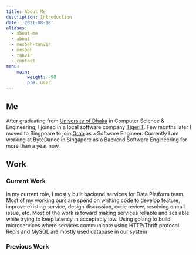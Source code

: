 ```yaml
---
title: About Me
description: Introduction
date: '2021-08-18'
aliases:
  - about-me
  - about
  - mesbah-tanvir
  - mesbah
  - tanvir
  - contact
menu:
    main: 
        weight: -90
        pre: user
---
```

## Me


After graduating from [University of Dhaka](https://www.du.ac.bd/) in Computer Science & Engineering, I joined in a local software company [TigerIT](https://www.tigerit.com/). Few months later I moved to Singpoare to join  [Grab](https://www.grab.com/sg/) as a Software Engineer. Currently I am working at ByteDance in Singapore as a Backend Software Engineering for more than a year now. 

## Work
### Current Work
In my current role, I mostly built backend services for Data Platform team. Most of my working ours are spend on writting code to develop feature, improve existing service, design discussion, code review, resolving oncall issue, etc. Most of the work is toward making services reliable and scalable while trying to keep latency in acceptably low. Using golang to build microservices where services communicate using HTTP/Thrift protocol. Redis and MySQL are mostly used database in our system 

### Previous Work


